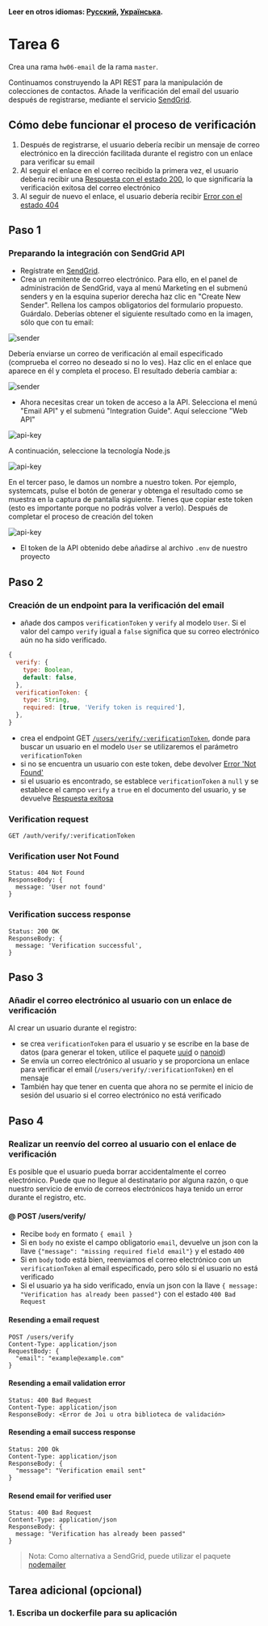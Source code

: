 **Leer en otros idiomas: [Русский](README.md), [Українська](README.ua.md).**

# Tarea 6

Crea una rama `hw06-email` de la rama `master`.

Continuamos construyendo la API REST para la manipulación de colecciones de contactos. Añade la verificación del email del usuario después de registrarse, mediante el servicio [SendGrid](https://sendgrid.com/).

## Cómo debe funcionar el proceso de verificación

1. Después de registrarse, el usuario debería recibir un mensaje de correo electrónico en la dirección facilitada durante el registro con un enlace para verificar su email
2. Al seguir el enlace en el correo recibido la primera vez, el usuario debería recibir una [Respuesta con el estado 200](#verification-success-response), lo que significaría la verificación exitosa del correo electrónico
3. Al seguir de nuevo el enlace, el usuario debería recibir [Error con el estado 404](#verification-user-not-found)

## Paso 1

### Preparando la integración con SendGrid API

- Regístrate en [SendGrid](https://sendgrid.com/).
- Crea un remitente de correo electrónico. Para ello, en el panel de administración de SendGrid, vaya al menú Marketing en el submenú senders y en la esquina superior derecha haz clic en "Create New Sender". Rellena los campos obligatorios del formulario propuesto. Guárdalo. Deberías obtener el siguiente resultado como en la imagen, sólo que con tu email:

![sender](sender-not-verify.png)

Debería enviarse un correo de verificación al email especificado (comprueba el correo no deseado si no lo ves). Haz clic en el enlace que aparece en él y completa el proceso. El resultado debería cambiar a:

![sender](sender-verify.png)

- Ahora necesitas crear un token de acceso a la API. Selecciona el menú "Email API" y el submenú "Integration Guide". Aquí seleccione "Web API"

![api-key](web-api.png)

A continuación, seleccione la tecnología Node.js

![api-key](node.png)

En el tercer paso, le damos un nombre a nuestro token. Por ejemplo, systemcats, pulse el botón de generar y obtenga el resultado como se muestra en la captura de pantalla siguiente. Tienes que copiar este token (esto es importante porque no podrás volver a verlo). Después de completar el proceso de creación del token

![api-key](api-key.png)

- El token de la API obtenido debe añadirse al archivo `.env` de nuestro proyecto

## Paso 2

### Creación de un endpoint para la verificación del email

- añade dos campos `verificationToken` y `verify` al modelo `User`. Si el valor del campo `verify` igual a `false` significa que su correo electrónico aún no ha sido verificado.

```js
{
  verify: {
    type: Boolean,
    default: false,
  },
  verificationToken: {
    type: String,
    required: [true, 'Verify token is required'],
  },
}
```

- crea el endpoint GET [`/users/verify/:verificationToken`](#verification-request), donde para buscar un usuario en el modelo `User` se utilizaremos el parámetro `verificationToken`
- si no se encuentra un usuario con este token, debe devolver [Error 'Not Found'](#verification-user-not-found)
- si el usuario es encontrado, se establece `verificationToken` a `null` y se establece el campo `verify` a `true` en el documento del usuario, y se devuelve [Respuesta exitosa](#verification-success-response)

### Verification request

```shell
GET /auth/verify/:verificationToken
```

### Verification user Not Found

```shell
Status: 404 Not Found
ResponseBody: {
  message: 'User not found'
}
```

### Verification success response

```shell
Status: 200 OK
ResponseBody: {
  message: 'Verification successful',
}
```

## Paso 3

### Añadir el correo electrónico al usuario con un enlace de verificación

Al crear un usuario durante el registro:

- se crea `verificationToken` para el usuario y se escribe en la base de datos (para generar el token, utilice el paquete [uuid](https://www.npmjs.com/package/uuid) o [nanoid](https://www.npmjs.com/package/nanoid))
- Se envía un correo electrónico al usuario y se proporciona un enlace para verificar el email (`/users/verify/:verificationToken`) en el mensaje
- También hay que tener en cuenta que ahora no se permite el inicio de sesión del usuario si el correo electrónico no está verificado

## Paso 4

### Realizar un reenvío del correo al usuario con el enlace de verificación

Es posible que el usuario pueda borrar accidentalmente el correo electrónico. Puede que no llegue al destinatario por alguna razón, o que nuestro servicio de envío de correos electrónicos haya tenido un error durante el registro, etc.

#### @ POST /users/verify/

- Recibe `body` en formato `{ email }`
- Si en `body` no existe el campo obligatorio `email`, devuelve un json con la llave `{"message": "missing required field email"}` y el estado `400`
- Si en `body` todo está bien, reenviamos el correo electrónico con un `verificationToken` al email especificado, pero sólo si el usuario no está verificado
- Si el usuario ya ha sido verificado, envía un json con la llave `{ message: "Verification has already been passed"}` con el estado `400 Bad Request`

#### Resending a email request

```shell
POST /users/verify
Content-Type: application/json
RequestBody: {
  "email": "example@example.com"
}
```

#### Resending a email validation error

```shell
Status: 400 Bad Request
Content-Type: application/json
ResponseBody: <Error de Joi u otra biblioteca de validación>
```

#### Resending a email success response

```shell
Status: 200 Ok
Content-Type: application/json
ResponseBody: {
  "message": "Verification email sent"
}
```

#### Resend email for verified user

```shell
Status: 400 Bad Request
Content-Type: application/json
ResponseBody: {
  message: "Verification has already been passed"
}
```

> Nota: Como alternativa a SendGrid, puede utilizar el paquete [nodemailer](https://www.npmjs.com/package/nodemailer)

## Tarea adicional (opcional)

### 1. Escriba un dockerfile para su aplicación

